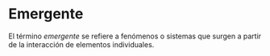 # Emergente

El término *emergente* se refiere a fenómenos o sistemas que surgen a partir de la interacción de elementos individuales.